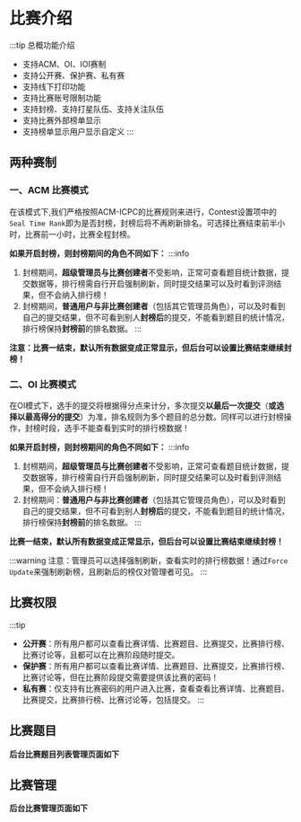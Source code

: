 # 比赛介绍

:::tip
总概功能介绍

- 支持ACM、OI、IOI赛制
- 支持公开赛、保护赛、私有赛
- 支持线下打印功能
- 支持比赛账号限制功能
- 支持封榜、支持打星队伍、支持关注队伍
- 支持比赛外部榜单显示
- 支持榜单显示用户显示自定义
:::

## 两种赛制


### 一、ACM 比赛模式
  在该模式下,我们严格按照ACM-ICPC的比赛规则来进行，Contest设置项中的`Seal Time Rank`即为是否封榜，封榜后将不再刷新排名。可选择比赛结束前半小时，比赛前一小时，比赛全程封榜。

  **如果开启封榜，则封榜期间的角色不同如下：**
  :::info

1. 封榜期间，**超级管理员与比赛创建者**不受影响，正常可查看题目统计数据，提交数据等，排行榜需自行开启强制刷新，同时提交结果可以及时看到评测结果，但不会纳入排行榜！
2. 封榜期间，**普通用户与非比赛创建者**（包括其它管理员角色），可以及时看到自己的提交结果，但不可看到别人**封榜后**的提交，不能看到题目的统计情况，排行榜保持**封榜前**的排名数据。
   :::

 **注意：比赛一结束，默认所有数据变成正常显示，但后台可以设置比赛结束继续封榜！**


### 二、OI 比赛模式


  在OI模式下，选手的提交将根据得分点来计分，多次提交**以最后一次提交**（**或选择以最高得分的提交**）为准，排名规则为多个题目的总分数。同样可以进行封榜操作，封榜时段，选手不能查看到实时的排行榜数据！

  **如果开启封榜，则封榜期间的角色不同如下：**
  :::info

  1. 封榜期间，**超级管理员与比赛创建者**不受影响，正常可查看题目统计数据，提交数据等，排行榜需自行开启强制刷新，同时提交结果可以及时看到评测结果，但不会纳入排行榜！
  2. 封榜期间：**普通用户与非比赛创建者**（包括其它管理员角色），可以及时看到自己的提交结果，但不可看到别人**封榜后**的提交，不能看到题目的统计情况，排行榜保持**封榜前**的排名数据。
      :::

  **比赛一结束，默认所有数据变成正常显示，但后台可以设置比赛结束继续封榜！**

:::warning
注意：管理员可以选择强制刷新，查看实时的排行榜数据！通过`Force Update`来强制刷新榜，且刷新后的榜仅对管理者可见。
:::
## 比赛权限

:::tip
- **公开赛**：所有用户都可以查看比赛详情、比赛题目、比赛提交，比赛排行榜、比赛讨论等，且都可以在比赛阶段随时提交。
- **保护赛**：所有用户都可以查看比赛详情、比赛题目、比赛提交，比赛排行榜、比赛讨论等，但在比赛阶段提交需要提供该比赛的密码！
- **私有赛**：仅支持有比赛密码的用户进入比赛，查看查看比赛详情、比赛题目、比赛提交，比赛排行榜、比赛讨论等，包括提交。
:::


## 比赛题目

**后台比赛题目列表管理页面如下**

## 比赛管理

**后台比赛管理页面如下**